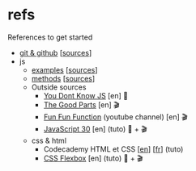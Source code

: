 # refs
References to get started 

- [git & github](https://nan.ci/refs/git) [[sources](https://github.com/nan-ci/refs/blob/master/git.md)]
- js
  - [examples](https://nan.ci/refs/js/examples) [[sources](https://github.com/nan-ci/refs/blob/master/js/examples.md)]
  - [methods](https://nan.ci/refs/js/methods) [[sources](https://github.com/nan-ci/refs/blob/master/js/methods.md)]
  - Outside sources
    - [You Dont Know JS](https://github.com/getify/You-Dont-Know-JS) [en] :book:
    - [The Good Parts](https://www.youtube.com/watch?v=hQVTIJBZook) [en] :clapper:
    - [Fun Fun Function](https://www.youtube.com/channel/UCO1cgjhGzsSYb1rsB4bFe4Q/playlists) (youtube channel) [en] :clapper:
    - [JavaScript 30](https://javascript30.com/) [en] (tuto) :book: + :clapper:
  - css & html
    - Codecademy HTML et CSS [[en](https://www.codecademy.com/en/tracks/web)] [[fr](https://www.codecademy.com/fr/tracks/web)] (tuto)
    - [CSS Flexbox](https://flexbox.io/) [en] (tuto) :book: + :clapper:
